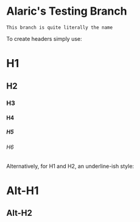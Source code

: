# Alaric's Testing Branch

```
This branch is quite literally the name
```

To create headers simply use:

# H1
## H2
### H3
#### H4
##### H5
###### H6

Alternatively, for H1 and H2, an underline-ish style:

Alt-H1
======

Alt-H2
------






